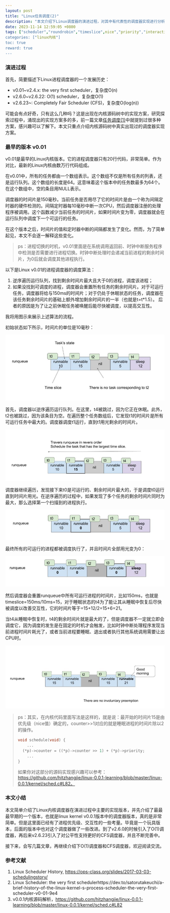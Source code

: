 ```yaml
---
layout: post
title: "Linux任务调度(2)"
description: "本文介绍下Linux调度器的演进过程，对其中有代表性的调度器实现进行分析总结。作为任务调度器系列文集中的一篇，本文重点介绍最早的内核版本v0.01中的调度器实现。"
date: 2023-11-14 12:59:05 +0800
tags: ["scheduler","roundrobin","timeslice",nice","priority","interactivity"]
categories: ["linux内核"]
toc: true
reward: true
---
```

### 演进过程

首先，简要描述下Linux进程调度器的一个发展历史：

- v0.01~v2.4.x: the very first scheduler，复杂度O(n)
- v2.6.0~v2.6.22: O(1) scheduler，复杂度O(1)
- v2.6.23~: Completely Fair Scheduler (CFS)，复杂度O(log(n))

可能会有点好奇，只有这么几种吗？这是出现在内核源码树中的实现方案，研究探索过程中，涌现出的实现方案多的多，前一篇文章[任务调度(1)](https://www.hitzhangjie.pro/blog/%E4%BB%BB%E5%8A%A1%E8%B0%83%E5%BA%A61/)中就提到过很多种方案，感兴趣可以了解下。本文只重点介绍内核源码树中真实出现过的调度器实现方案。

### 最早的版本 v0.01

v0.01是最早的Linux内核版本。它的进程调度器只有20行代码，非常简单。作为对比，最新的Linux内核由数万行代码组成。

在v0.01中，所有的任务都由一个数组表示。这个数组不仅是所有任务的列表，还是运行队列。这个数组的长度是64。这意味着这个版本中的任务数最多为64个。在这个数组中，空的条目用NULL表示。

调度器的时间片是150毫秒。当前任务是否用尽了它的时间片是由一个称为间隔定时器的硬件检测的。间隔定时器每10毫秒中断一次CPU，然后调度器注册的处理程序被调用。这个函数减少当前任务的时间片，如果时间片变为零，调度器就会在运行队列中调度下一个可运行的任务。

在这个版本之后，时间片的值和定时器中断的间隔都发生了变化。然而，为了简单起见，本文不会逐一解释这些变化。

> ps：进程切换的时机，v0.01里面是在系统调用返回前、时钟中断服务程序中检测是否需要进行进程切换。时钟中断处理时会递减当前进程的剩余时间片，为0后就会调度其他进程执行。

以下是Linux v0.01的进程调度器的调度算法：

1. 逆序遍历运行队列，找到剩余时间片最大且大于0的进程，调度该进程；
2. 如果没找到可调度的进程，调度器会重置所有任务的剩余时间片。对于可运行任务，调度器将给与150ms的时间片；对于仍处于休眠状态的任务，调度器在该任务剩余时间片的基础上额外增加剩余时间片的一半（也就是t=t*1.5）。
   后者的原因是为了让之前休眠任务被唤醒后能尽快被调度，以提高交互性。

我将用图示来展示上述算法的流程。

初始状态如下所示，时间片的单位是10毫秒：

![v0.01调度器](assets/%E4%BB%BB%E5%8A%A1%E8%B0%83%E5%BA%A6(2)/39l2yzdrkvgdykg9ignt.jpg)

首先，调度器以逆序遍历运行队列。在这里，t4被跳过，因为它正在休眠。此外，t2也被跳过，因为该条目为空。在遍历整个任务数组后，它发现t1的时间片是所有可运行任务中最大的。调度器调度t1运行，直到t1用光剩余的时间片。

![v0.01调度器](assets/%E4%BB%BB%E5%8A%A1%E8%B0%83%E5%BA%A6(2)/ub0tl2b5ag2mkd2ly0jn.jpg)

调度器继续遍历，发现接下来t0是可运行的、剩余时间片最大的，于是调度t0运行直到时间片用光。在逆序遍历的过程中，如果发现了多个任务的剩余时间片同时为最大，那么选择第一个扫描到的进程执行。

![v0.01调度器](assets/%E4%BB%BB%E5%8A%A1%E8%B0%83%E5%BA%A6(2)/27mn1sqp4bqt057c5yyd.jpg)

最终所有的可运行的进程都被调度执行了，并且时间片全部用光变为0：

![v0.01调度器](assets/%E4%BB%BB%E5%8A%A1%E8%B0%83%E5%BA%A6(2)/cfic3t305b71oeu7g5l9.jpg)

然后调度器会重置runqueue中所有可运行进程的时间片，比如150ms，也就是timeslice=150ms/10ms=15，对于睡眠状态的t4为了能让其从睡眠中恢复后尽快被调度以改善交互性，它的时间片等于=15+12/2=15+6=21。

当t4从睡眠中恢复时，t4的剩余时间片就是最大的了，但是调度器不一定就立即会调度它，因为调度的发生是在固定的时机才会触发，比如时钟中断处理程序发现当前进程时间片耗光了，或者当前进程要睡眠、退出或者执行其他系统调用需要让出CPU时。

![v0.01调度器](assets/%E4%BB%BB%E5%8A%A1%E8%B0%83%E5%BA%A6(2)/ycklab6r65i02ct8672j.jpg)

> ps：其实，在内核代码里面写法是这样的，就是说：最开始的时间片15是由优先级（nice值）确定的，counter>>1对应的就是睡眠进程的时间片除以2的操作。
>
> ```c
> void schedule(void) {
>     ...
> 	(*p)->counter = ((*p)->counter >> 1) + (*p)->priority;
>     ...
> }
> ```
>
> 如果你对这部分的源码实现感兴趣可以参考：https://github.com/hitzhangjie/linux-0.0.1-learning/blob/master/linux-0.0.1/kernel/sched.c#L82。

### 本文小结

本文简单介绍了Linux内核调度器在演进过程中主要的实现版本，并先介绍了最最最早期的一个版本，也就是linux kernel v0.0.1版本中的调度器版本，真的是非常简单。但是这里面已经有了进程优先级、交互性的一些考量。毕竟是一个玩具版本，后面的版本中也对这个调度器做了一些改进。到了v2.6.0的时候引入了O(1)调度器，再后来v2.6.23引入了对公平性支持更好的CFS调度器，并且不断完善中。

接下来，会写几篇文章，再继续介绍下O(1)调度器和CFS调度器，欢迎阅读交流。

### 参考文献

1. Linux Scheduler History, https://ops-class.org/slides/2017-03-03-schedulingstory/
2. Linux Scheduler: the very first schedulerhttps://dev.to/satorutakeuchi/a-brief-history-of-the-linux-kernel-s-process-scheduler-the-very-first-scheduler-v0-01-9e4
3. v0.0.1内核源码解析，https://github.com/hitzhangjie/linux-0.0.1-learning/blob/master/linux-0.0.1/kernel/sched.c#L82
